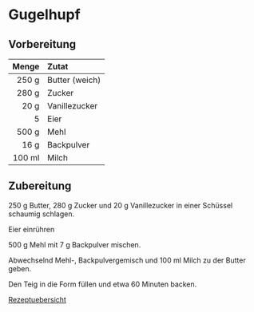 # Gugelhupf

## Vorbereitung

|  Menge | Zutat          |
| ------:|:-------------- |
|  250 g | Butter (weich) |
|  280 g | Zucker         |
|   20 g | Vanillezucker  |
|      5 | Eier           |
|  500 g | Mehl           |
|   16 g | Backpulver     | 
| 100 ml | Milch          |

## Zubereitung

250 g Butter, 280 g Zucker und 20 g Vanillezucker in einer Schüssel schaumig schlagen. 

Eier einrühren

500 g Mehl mit 7 g Backpulver mischen.

Abwechselnd Mehl-, Backpulvergemisch und 100 ml Milch zu der Butter geben.

Den Teig in die Form füllen und etwa 60 Minuten backen.

[Rezeptuebersicht](./index.md)

